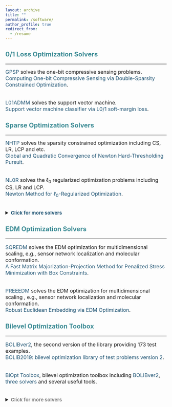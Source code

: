 ```yaml
---
layout: archive
title: ""  
permalink: /software/
author_profile: true
redirect_from:
  - /resume
---
```

 
 
## <span style="color:#3D8C95"><b style="font-size:20px">0/1 Loss Optimization Solvers</b></span>
---

  <font size=3> 
  <a style="text-decoration:none; color:#225675" href="https://github.com/ShenglongZhou/GPSP">GPSP</a> solves the one-bit compressive sensing problems. <br>
  <a style="text-decoration:none; color:#225675" href="https://www.researchgate.net/publication/348371863">Computing One-bit Compressive Sensing via Double-Sparsity Constrained Optimization</a>. <br> <br>
  
  <a style="text-decoration:none; color:#225675" href="https://github.com/Huajun-Wang/L01ADMM">L01ADMM</a> solves the support vector machine. <br>
  <a style="text-decoration:none; color:#225675" href="https://arxiv.org/abs/1912.07418">Support vector machine classifier via  L0/1 soft-margin loss</a>. 
      
  </font>

## <span style="color:#3D8C95"><b style="font-size:20px">Sparse  Optimization Solvers</b></span>
---

  <font size=3> 
  <a style="text-decoration:none; color:#225675" href="https://github.com/ShenglongZhou/NHTPver2">NHTP</a> solves the sparsity constrained optimization including CS, LR, LCP and etc.   <br> 
  <a style="text-decoration:none; color:#225675" href="https://arxiv.org/abs/1901.02763">Global and Quadratic Convergence of Newton Hard-Thresholding Pursuit</a>. <br> <br>
    
  <a style="text-decoration:none; color:#225675" href="https://github.com/ShenglongZhou/NL0R">NL0R</a> solves the $\ell_0$ regularized optimization problems including CS, LR and LCP.   <br> 
  <a style="text-decoration:none; color:#225675" href="https://arxiv.org/abs/2004.05132">Newton Method for $\ell_0$-Regularized Optimization</a>.<br>  <br> 
  
  <details>
  <summary><span style="color:#225675"><b style="font-size:15px">Click for more solvers</b></span></summary>
  <br> 

  <a style="text-decoration:none; color:#225675" href="https://github.com/ShenglongZhou/IIHT">IIHT</a> solves the sparsity constrained optimization including CS, LR, LCP and etc.   <br>
  <a style="text-decoration:none; color:#225675" href="http://www.ybook.co.jp/online2/oppjo/vol13/p325.html">A Convergent Iterative Hard Thresholding for Sparsity and Nonnegativity Constrained Optimization</a>. <br><br>
 
  <a style="text-decoration:none; color:#225675" href="https://github.com/ShenglongZhou/MIRL1">MIRL1</a> solves the reweighted $\ell_1$ minimization.    <br>
  <a style="text-decoration:none; color:#225675" href="https://doi.org/10.1093/imaiai/iaw002">A Null-space-based Weighted $\ell_1$ Minimisation Approach to Compressed Sensing</a>.<br><br>
 
  <a style="text-decoration:none; color:#225675" href="https://github.com/ShenglongZhou/HTPCP">HTPCP</a> solves the sparse linear/nonlinear complementarity problems.   <br>
  <a style="text-decoration:none; color:#225675" href="https://link.springer.com/article/10.1007/s11590-014-0834-7">A Half Thresholding Projection Algorithmfor Sparse Solutions of LCPs</a>. <br><br>
 
  <a style="text-decoration:none; color:#225675" href="https://github.com/ShenglongZhou/NSSVM">NSSVM</a> solves the sparse support vector machine.  Source codes for <br>
  <a style="text-decoration:none; color:#225675" href="https://arxiv.org/abs/2005.13771">Sparse SVM for Sufficient Data Reduction</a>. <br><br>
 
  <a style="text-decoration:none; color:#225675" href="https://github.com/ShenglongZhou/ADMM">ADMM</a> solves the sparse and low-rank covariance matrix recovery problem.   <br>
  <a style="text-decoration:none; color:#225675" href="https://link.springer.com/article/10.1007/s40305-014-0058-7">Sparse and Low-Rank Covariance Matrix Estimation</a>. <br><br>
 

  <b> Two general forms of sparse optimization: </b> 
  
   \begin{eqnarray*}
   \begin{array}{lll}
   \text{Sparsity constrained optimization:}~&~\min_{x}&~f(x), ~ {\rm s.t.}, ~ \Vert x \Vert_0\leq s \\
   \text{L0 regularized optimization:} &~\min_{x}&~f(x) +\lambda \Vert x \Vert_0,
   \end{array}
   \end{eqnarray*}
   where $f: \mathbb{R}^{ n}\rightarrow  \mathbb{R}$, $s\ll n, \lambda>0$ and $\Vert x \Vert_0$ is the so-called $\ell_0$ norm that counts the number of nonzero elements of $x$.  <br><br>
 
 
  <!---### <b> Applications of sparse optimization </b>  <br><br>
  * Compressed sensing (<span style="color:orange"><b>CS</b></span>):
  \begin{eqnarray}
  f(x) = (1/2) \Vert Ax-b \Vert^2
  \end{eqnarray}
  where $A\in\mathbb{R}^{m\times n}, b\in \mathbb{R}^{m}$. <br><br> 
  * Sparse logistic regression (<span style="color:orange"><b>SLR</b></span>):
  \begin{eqnarray}
  f(x) =  \frac{1}{m}\sum_{i=1}^{m}\left\lbrace \ln(1+ e^{\langle a_i, x\rangle})-b_i\langle a_i, x\rangle\right \rbrace+\mu\Vert x\Vert_2^2  
  \end{eqnarray}
  where $a_i\in\mathbb{R}^{n}, b_i\in \lbrace 0,1\rbrace, i=1,2,\cdots,m$ and $\mu\geq0$.<br><br>
  * Sparse linear complementarity problem (<span style="color:orange"><b>SLCP</b></span>):
  \begin{eqnarray}
  f(x) = \frac{1}{r}\sum_{i=1}^{m}\left\lbrace   (x_i)^r_{+}(M_ix+q_i)^r_{+}  +   (-x_i)^r_{+}   +  (-M_ix-q_i)^r_+ \right \rbrace 
  \end{eqnarray}
  where $M\in\mathbb{R}^{n\times n}, q\in \mathbb{R}^{n}, r\geq 2$, $M_i$ is the $i$th row of $M$ and $t_+:=\max \lbrace t,0\rbrace$. 
  Note that  
  \begin{eqnarray}
   f(x)=0~~ \Longleftrightarrow~~ x \geq 0,~ Mx+q\geq 0,~ \langle x , Mx+q \rangle=0 \nonumber
  \end{eqnarray}
  <br>
  --->

   Applications solved by the aforementioned solvers are summarized in following table:<br>

   <table border="2" width="0.5">
      <tr>
        <td style="width:8%" align="center"> </td>
        <td style="width:5%" align="center"><a style="text-decoration:none; color:#225675"  href='https://github.com/ShenglongZhou/NHTPver2'>NHTP</a></td>
        <td style="width:5%" align="center"><a style="text-decoration:none; color:#225675"  href='https://github.com/ShenglongZhou/NL0R'>NL0R</a></td>
        <td style="width:5%" align="center"><a style="text-decoration:none; color:#225675"  href='https://github.com/ShenglongZhou/IIHT'>IIHT</a></td>
        <td style="width:5%" align="center"><a style="text-decoration:none; color:#225675" href='https://github.com/ShenglongZhou/MIRL1'>MIRL1</a></td>
        <td style="width:5%" align="center"><a style="text-decoration:none; color:#225675"  href='https://github.com/ShenglongZhou/HTPCP'>HTPCP</a></td>
      </tr>
       <tr>
          <td style="width:8%" align="left"><b>Compressed sensing (<span style="color:#225675">CS</span>)</b></td>
          <td style="width:5%" align="center">$\surd$</td>
          <td style="width:5%" align="center">$\surd$</td>
          <td style="width:5%" align="center">$\surd$</td>
          <td style="width:5%" align="center">$\surd$</td>
          <td style="width:5%" align="center"> </td> 
      </tr>
        <tr>
          <td style="width:8%" align="left"><b>Logistic regression (<span style="color:#225675">LR</span>)</b></td>
          <td style="width:5%" align="center">$\surd$</td>
          <td style="width:5%" align="center">$\surd$</td>
          <td style="width:5%" align="center">$\surd$</td>
          <td style="width:5%" align="center"> </td> 
          <td style="width:5%" align="center"> </td> 
      </tr>
        <tr>
          <td style="width:8%" align="left"><b>Linear complementarity problem (<span style="color:#225675">LCP</span>)</b></td>
          <td style="width:5%" align="center">$\surd$</td>
          <td style="width:5%" align="center">$\surd$</td>
          <td style="width:5%" align="center">$\surd$</td>
          <td style="width:5%" align="center"> </td>
          <td style="width:5%" align="center">$\surd$</td> 
      </tr>
      </table>
  </details> 
  </font>


## <span style="color:#3D8C95"><b style="font-size:20px">EDM Optimization Solvers</b></span>
---
  
  <font size=3> 

  <a style="text-decoration:none; color:#225675" href="https://github.com/ShenglongZhou/SQREDM">SQREDM</a> solves the EDM optimization for multidimensional scaling,
  e.g.,  sensor network localization and molecular conformation.    <br>
  <a style="text-decoration:none; color:#225675" href="https://ieeexplore.ieee.org/document/8399531">A Fast Matrix Majorization-Projection Method for Penalized Stress Minimization with Box Constraints</a>.<br><br>
 
  <a style="text-decoration:none; color:#225675" href="https://github.com/ShenglongZhou/PREEEDM">PREEEDM</a> solves the EDM optimization for multidimensional scaling ,
  e.g.,  sensor network localization and molecular conformation.    <br>
  <a style="text-decoration:none; color:#225675" href="https://doi.org/10.1007/s12532-019-00168-0">Robust Euclidean Embedding via EDM Optimization</a>. 
  </font>



## <span style="color:#3D8C95"><b style="font-size:20px">Bilevel Optimization Toolbox </b></span>
---

  <font size=3>
 
  <a style="text-decoration:none; color:#225675" href="https://biopt.github.io/bolib/">BOLIBver2</a>, the second version of  the library providing 173 test examples. <br>
  <a style="text-decoration:none; color:#225675" href="https://www.researchgate.net/publication/338375731">BOLIB2019: bilevel optimization library of test problems version 2</a>.<br><br>
 
  <a style="text-decoration:none; color:#225675" href="https://biopt.github.io/">BiOpt Toolbox</a>,  bilevel optimization toolbox including <a style="text-decoration:none; color:#225675" href="https://biopt.github.io/bolib/">BOLIBver2</a>, 
  <a style="text-decoration:none; color:#225675" href="https://biopt.github.io/solvers/">three solvers</a> and several useful tools. <br>  <br> 
  
  <details>
  <summary><span style="color:grey"><b style="font-size:15px">Click for more solvers</b></span></summary>
  <br> 
  
  <a style="text-decoration:none; color:#225675" href="https://github.com/ShenglongZhou/BOLIB">BOLIB</a>, the first version of the library providing 124 test examples.  <br>
  <a style="text-decoration:none; color:#225675" href="https://arxiv.org/abs/1812.00230">BOLIB: bilevel optimization library of test problems</a>.<br><br> 
  </details>
  </font>


